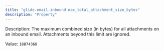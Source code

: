 ```yaml
---
title: "glide.email.inbound.max_total_attachment_size_bytes"
description: "Property"
---
```


Description: The maximum combined size (in bytes) for all attachments on an inbound email. Attachments beyond this limit are ignored.

Value: `18874368`